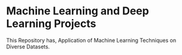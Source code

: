 # Machine Learning and Deep Learning Projects
This Repository has, Application of Machine Learning Techniques on Diverse Datasets.
